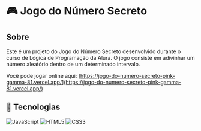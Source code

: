 # 🎮 Jogo do Número Secreto

## Sobre

Este é um projeto do Jogo do Número Secreto desenvolvido durante o curso de Lógica de Programação da Alura. O jogo consiste em adivinhar um número aleatório dentro de um determinado intervalo.

Você pode jogar online aqui: [https://jogo-do-numero-secreto-pink-gamma-81.vercel.app/](https://jogo-do-numero-secreto-pink-gamma-81.vercel.app/)


## :rocket: Tecnologias

![JavaScript](https://img.shields.io/badge/JavaScript-F7DF1E?style=for-the-badge&logo=javascript&logoColor=black)
![HTML5](https://img.shields.io/badge/HTML5-E34F26?style=for-the-badge&logo=html5&logoColor=white)
![CSS3](https://img.shields.io/badge/CSS3-1572B6?style=for-the-badge&logo=css3&logoColor=white)

